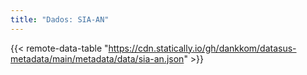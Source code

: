 ```yaml
---
title: "Dados: SIA-AN"
---
```


{{< remote-data-table "https://cdn.statically.io/gh/dankkom/datasus-metadata/main/metadata/data/sia-an.json" >}}
